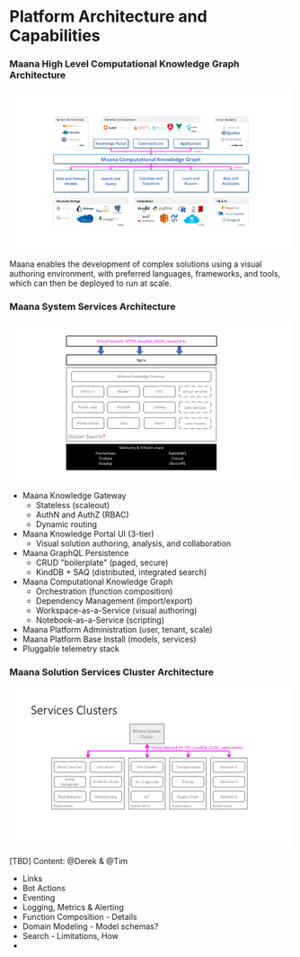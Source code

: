 # Platform Architecture and Capabilities

### Maana High Level Computational Knowledge Graph Architecture

![Maana High Level Architecture](../../../.gitbook/assets/maana-architecture-highlevel.png)

Maana enables the development of complex solutions using a visual authoring environment, with preferred languages, frameworks, and tools, which can then be deployed to run at scale.

### Maana System Services Architecture

![Maana System Services Architecture](../../../.gitbook/assets/maana-architecture-services.png)

* Maana Knowledge Gateway
  * Stateless \(scaleout\)
  * AuthN and AuthZ \(RBAC\)
  * Dynamic routing
* Maana Knowledge Portal UI \(3-tier\)
  * Visual solution authoring, analysis, and collaboration
* Maana GraphQL Persistence
  * CRUD "boilerplate" \(paged, secure\) 
  * KindDB + SAQ \(distributed, integrated search\)
* Maana Computational Knowledge Graph
  * Orchestration \(function composition\) 
  * Dependency Management \(import/export\) 
  * Workspace-as-a-Service \(visual authoring\) 
  * Notebook-as-a-Service \(scripting\) 
* Maana Platform Administration \(user, tenant, scale\) 
* Maana Platform Base Install \(models, services\) 
* Pluggable telemetry stack

### Maana Solution Services Cluster Architecture

![Maana Solution Services Clusters Architecture](../../../.gitbook/assets/maana-architecture-services-cluster.png)



\[TBD\] Content: @Derek & @Tim

* Links
* Bot Actions
* Eventing
* Logging, Metrics & Alerting
* Function Composition - Details 
* Domain Modeling - Model schemas?
* Search - Limitations, How
* 


